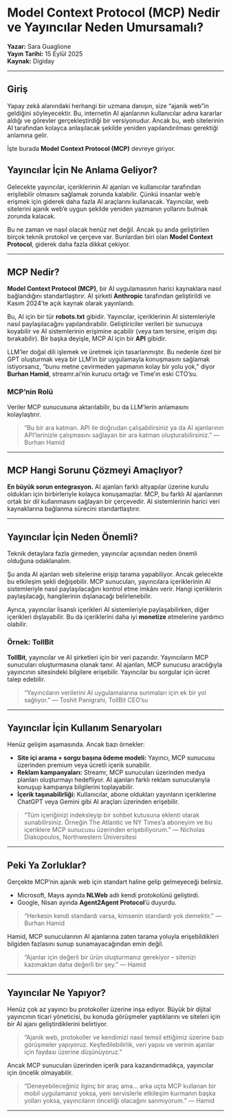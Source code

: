 # Model Context Protocol (MCP) Nedir ve Yayıncılar Neden Umursamalı?

**Yazar:** Sara Guaglione  
**Yayın Tarihi:** 15 Eylül 2025  
**Kaynak:** Digiday

---

## Giriş

Yapay zekâ alanındaki herhangi bir uzmana danışın, size “ajanik web”in geldiğini söyleyecektir. Bu, internetin AI ajanlarının kullanıcılar adına kararlar aldığı ve görevler gerçekleştirdiği bir versiyonudur. Ancak bu, web sitelerinin AI tarafından kolayca anlaşılacak şekilde yeniden yapılandırılması gerektiği anlamına gelir.

İşte burada **Model Context Protocol (MCP)** devreye giriyor.

## Yayıncılar İçin Ne Anlama Geliyor?

Gelecekte yayıncılar, içeriklerinin AI ajanları ve kullanıcılar tarafından erişilebilir olmasını sağlamak zorunda kalabilir. Çünkü insanlar web’e erişmek için giderek daha fazla AI araçlarını kullanacak. Yayıncılar, web sitelerini ajanik web’e uygun şekilde yeniden yazmanın yollarını bulmak zorunda kalacak.

Bu ne zaman ve nasıl olacak henüz net değil. Ancak şu anda geliştirilen birçok teknik protokol ve çerçeve var. Bunlardan biri olan **Model Context Protocol**, giderek daha fazla dikkat çekiyor.

---

## MCP Nedir?

**Model Context Protocol (MCP)**, bir AI uygulamasının harici kaynaklara nasıl bağlandığını standartlaştırır. AI şirketi **Anthropic** tarafından geliştirildi ve Kasım 2024’te açık kaynak olarak yayınlandı.

Bu, AI için bir tür **robots.txt** gibidir. Yayıncılar, içeriklerinin AI sistemleriyle nasıl paylaşılacağını yapılandırabilir. Geliştiriciler verileri bir sunucuya koyabilir ve AI sistemlerinin erişimine açabilir (veya tam tersine, erişim dışı bırakabilir). Bir başka deyişle, MCP AI için bir **API** gibidir.

LLM’ler doğal dili işlemek ve üretmek için tasarlanmıştır. Bu nedenle özel bir GPT oluşturmak veya bir LLM’in bir uygulamayla konuşmasını sağlamak istiyorsanız, “bunu metne çevirmeden yapmanın kolay bir yolu yok,” diyor **Burhan Hamid**, streamr.ai’nin kurucu ortağı ve Time’ın eski CTO’su.

### MCP’nin Rolü

Veriler MCP sunucusuna aktarılabilir, bu da LLM’lerin anlamasını kolaylaştırır.

> “Bu bir ara katman. API ile doğrudan çalışabilirsiniz ya da AI ajanlarının API’lerinizle çalışmasını sağlayan bir ara katman oluşturabilirsiniz.” — Burhan Hamid

---

## MCP Hangi Sorunu Çözmeyi Amaçlıyor?

**En büyük sorun entegrasyon.** AI ajanları farklı altyapılar üzerine kurulu oldukları için birbirleriyle kolayca konuşamazlar. MCP, bu farklı AI ajanlarının ortak bir dil kullanmasını sağlayan bir çerçevedir. AI sistemlerinin harici veri kaynaklarına bağlanma sürecini standartlaştırır.

---

## Yayıncılar İçin Neden Önemli?

Teknik detaylara fazla girmeden, yayıncılar açısından neden önemli olduğuna odaklanalım.

Şu anda AI ajanları web sitelerine erişip tarama yapabiliyor. Ancak gelecekte bu etkileşim şekli değişebilir. MCP sunucuları, yayıncılara içeriklerinin AI sistemleriyle nasıl paylaşılacağını kontrol etme imkânı verir. Hangi içeriklerin paylaşılacağı, hangilerinin dışlanacağı belirlenebilir.

Ayrıca, yayıncılar lisanslı içerikleri AI sistemleriyle paylaşabilirken, diğer içerikleri dışlayabilir. Bu da içeriklerini daha iyi **monetize** etmelerine yardımcı olabilir.

### Örnek: TollBit

**TollBit**, yayıncılar ve AI şirketleri için bir veri pazarıdır. Yayıncıların MCP sunucuları oluşturmasına olanak tanır. AI ajanları, MCP sunucusu aracılığıyla yayıncının sitesindeki bilgilere erişebilir. Yayıncılar bu sorgular için ücret talep edebilir.

> “Yayıncıların verilerini AI uygulamalarına sunmaları için ek bir yol sağlıyor.” — Toshit Panigrahi, TollBit CEO’su

---

## Yayıncılar İçin Kullanım Senaryoları

Henüz gelişim aşamasında. Ancak bazı örnekler:

- **Site içi arama + sorgu başına ödeme modeli:** Yayıncı, MCP sunucusu üzerinden premium veya ücretli içerik sunabilir.
- **Reklam kampanyaları:** Streamr, MCP sunucuları üzerinden medya planları oluşturmayı hedefliyor. AI ajanları farklı reklam sunucularıyla konuşup kampanya bilgilerini toplayabilir.
- **İçerik taşınabilirliği:** Kullanıcılar, abone oldukları yayınların içeriklerine ChatGPT veya Gemini gibi AI araçları üzerinden erişebilir.

> “Tüm içeriğinizi indeksleyip bir sohbet kutusuna eklenti olarak sunabilirsiniz. Örneğin The Atlantic ve NY Times’a aboneyim ve bu içeriklere MCP sunucusu üzerinden erişebiliyorum.” — Nicholas Diakopoulos, Northwestern Üniversitesi

---

## Peki Ya Zorluklar?

Gerçekte MCP’nin ajanik web için standart haline gelip gelmeyeceği belirsiz.

- Microsoft, Mayıs ayında **NLWeb** adlı kendi protokolünü geliştirdi.
- Google, Nisan ayında **Agent2Agent Protocol**’ü duyurdu.

> “Herkesin kendi standardı varsa, kimsenin standardı yok demektir.” — Burhan Hamid

Hamid, MCP sunucularının AI ajanlarına zaten tarama yoluyla erişebildikleri bilgiden fazlasını sunup sunamayacağından emin değil.

> “Ajanlar için değerli bir ürün oluşturmanız gerekiyor – sitenizi kazımaktan daha değerli bir şey.” — Hamid

---

## Yayıncılar Ne Yapıyor?

Henüz çok az yayıncı bu protokoller üzerine inşa ediyor. Büyük bir dijital yayıncının ticari yöneticisi, bu konuda görüşmeler yaptıklarını ve siteleri için bir AI ajanı geliştirdiklerini belirtiyor.

> “Ajanik web, protokoller ve kendimizi nasıl temsil ettiğimiz üzerine bazı görüşmeler yapıyoruz. Keşfedilebilirlik, veri yapısı ve verinin ajanlar için faydası üzerine düşünüyoruz.”

Ancak MCP sunucuları üzerinden içerik para kazandırmadıkça, yayıncılar için öncelik olmayabilir.

> “Deneyebileceğiniz ilginç bir araç ama… arka uçta MCP kullanan bir mobil uygulamanız yoksa, yeni servislerle etkileşim kurmanın başka yolları yoksa, yayıncıların önceliği olacağını sanmıyorum.” — Hamid

---